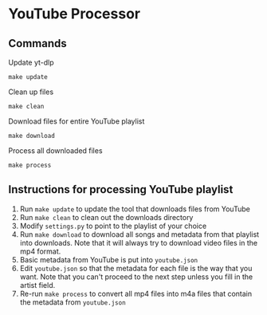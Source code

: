 # YouTube Processor

## Commands

Update yt-dlp

    make update

Clean up files

    make clean

Download files for entire YouTube playlist

    make download

Process all downloaded files

    make process

## Instructions for processing YouTube playlist

1. Run `make update` to update the tool that downloads files from YouTube
1. Run `make clean` to clean out the downloads directory
1. Modify `settings.py` to point to the playlist of your choice
1. Run `make download` to download all songs and metadata from that playlist into downloads. Note that it will always try to download video files in the mp4 format.
1. Basic metadata from YouTube is put into `youtube.json`
1. Edit `youtube.json` so that the metadata for each file is the way that you want. Note that you can't proceed to the next step unless you fill in the artist field.
1. Re-run `make process` to convert all mp4 files into m4a files that contain the metadata from `youtube.json`
